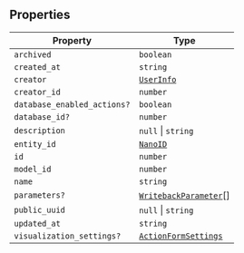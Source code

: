 ## Properties

| Property                                                          | Type                                            |
| ----------------------------------------------------------------- | ----------------------------------------------- |
| <a id="archived"></a> `archived`                                  | `boolean`                                       |
| <a id="created_at"></a> `created_at`                              | `string`                                        |
| <a id="creator"></a> `creator`                                    | [`UserInfo`](UserInfo.md)                       |
| <a id="creator_id"></a> `creator_id`                              | `number`                                        |
| <a id="database_enabled_actions"></a> `database_enabled_actions?` | `boolean`                                       |
| <a id="database_id"></a> `database_id?`                           | `number`                                        |
| <a id="description"></a> `description`                            | `null` \| `string`                              |
| <a id="entity_id"></a> `entity_id`                                | [`NanoID`](NanoID.md)                           |
| <a id="id"></a> `id`                                              | `number`                                        |
| <a id="model_id"></a> `model_id`                                  | `number`                                        |
| <a id="name"></a> `name`                                          | `string`                                        |
| <a id="parameters"></a> `parameters?`                             | [`WritebackParameter`](WritebackParameter.md)[] |
| <a id="public_uuid"></a> `public_uuid`                            | `null` \| `string`                              |
| <a id="updated_at"></a> `updated_at`                              | `string`                                        |
| <a id="visualization_settings"></a> `visualization_settings?`     | [`ActionFormSettings`](ActionFormSettings.md)   |
